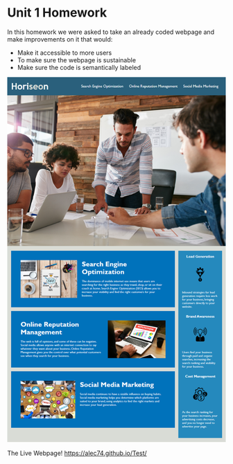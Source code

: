 # Unit 1 Homework

In this homework we were asked to take an already coded webpage and make improvements on it that would:
* Make it accessible to more users
* To make sure the webpage is sustainable
* Make sure the code is semantically labeled

![Image of webpage](01-html-css-git-homework-demo.png)

The Live Webpage!
https://alec74.github.io/Test/